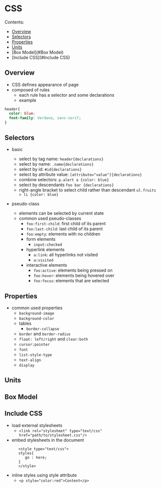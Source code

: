 # CSS

Contents:

- [Overview](#Overview)
- [Selectors](#Selectors)
- [Properties](#Properties)
- [Units](#Units)
- [Box Model](#Box Model)
- [Include CSS](#Include CSS)


<a name="Overview"/>

## Overview
+ CSS defines appearance of page
+ composed of rules
  - each rule has a selector and some declarations
  - example
  
```css 
header{
  color: blue;
  font-family: Verdana, sans-serif;
}
```

<a name="Selectors"/>

## Selectors
+ basic
  - select by tag name: `header{declarations}`
  - select by name: `.name{declarations}`
  - select by id: `#id{declarations}`
  - select by attribute value: `[attribute="value"]{declarations}`
  - combine selectors: `p.alert a {color: blue}`
  - select by descendants `foo bar {declarations}`
  - right-angle bracket to select child rather than descendant `ul.fruits > li {color: blue}`

+ pseudo-class
  - elements can be selected by current state
  - common used pseudo-classes
    + `foo:first-child`: first child of its parent
    + `foo:last-child`: last child of its parent
    + `foo:empty`: elements with no children
    + form elements
      - `input:checked`
    + hyperlink elements
      - `a:link`: all hyperlinks not visited
      - `a:visited`
    + interactive elements
      - `foo:active`: elements being pressed on
      - `foo:hover`: elements being hovered over
      - `foo:focus`: elements that are selected


<a name="Properties"/>

## Properties
+ common used properties
  - `background-image`
  - `background-color`
  - tables
    + `border-collapse`
  - `border` and `border-radius`
  - `float: left/right` and `clear:both`
  - `cursor:pointer`
  - `font`
  - `list-style-type`
  - `text-align`
  - `display`


<a name="Units"/>

## Units

<a name="Box Model"/>

## Box Model

<a name="Include CSS"/>

## Include CSS
+ load external stylesheets
  - `<link rel="stylesheet" type="text/css" href="path/to/stylesheet.css"/>`
+ embed stylesheets in the document
  ```
     <style type="text/css">
     styles{
        go : here;
     }
     </style>
  ```
+ inline styles using style attribute
  - `<p style="color:red">Content</p>`   




